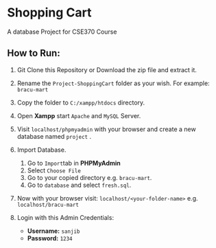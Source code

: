 # Shopping Cart

A database Project for CSE370 Course

## How to Run:

1. Git Clone this Repository or Download the zip file and extract it.
2. Rename the `Project-ShoppingCart` folder as your wish. For example: `bracu-mart`
3. Copy the folder to `C:/xampp/htdocs` directory.
4. Open **Xampp** start `Apache` and `MySQL` Server.
5. Visit `localhost/phpmyadmin` with your browser and create a new database named `project` .
6. Import Database.
    1. Go to `Import`tab in **PHPMyAdmin**
    2. Select `Choose File`
    3. Go to your copied directory e.g. `bracu-mart`.
    4. Go to `database` and select `fresh.sql`.

7. Now with your browser visit:
   `localhost/<your-folder-name>` e.g. `localhost/bracu-mart`

8. Login with this Admin Credentials:
    * **Username:** `sanjib`
    * **Password:** `1234`
   
